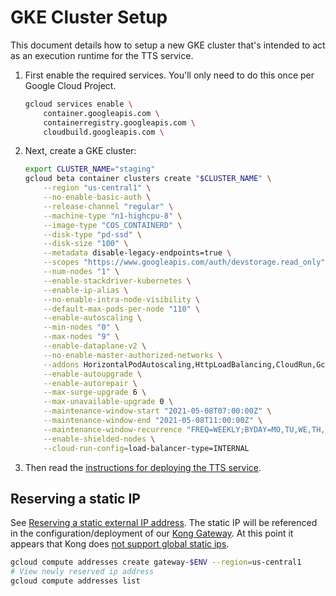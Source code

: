 # GKE Cluster Setup

This document details how to setup a new GKE cluster that's intended to act as
an execution runtime for the TTS service.

1. First enable the required services. You'll only need to do this once per
   Google Cloud Project.

   ```bash
   gcloud services enable \
       container.googleapis.com \
       containerregistry.googleapis.com \
       cloudbuild.googleapis.com \
   ```

2. Next, create a GKE cluster:

   ```bash
   export CLUSTER_NAME="staging"
   gcloud beta container clusters create "$CLUSTER_NAME" \
       --region "us-central1" \
       --no-enable-basic-auth \
       --release-channel "regular" \
       --machine-type "n1-highcpu-8" \
       --image-type "COS_CONTAINERD" \
       --disk-type "pd-ssd" \
       --disk-size "100" \
       --metadata disable-legacy-endpoints=true \
       --scopes "https://www.googleapis.com/auth/devstorage.read_only","https://www.googleapis.com/auth/logging.write","https://www.googleapis.com/auth/monitoring","https://www.googleapis.com/auth/servicecontrol","https://www.googleapis.com/auth/service.management.readonly","https://www.googleapis.com/auth/trace.append" \
       --num-nodes "1" \
       --enable-stackdriver-kubernetes \
       --enable-ip-alias \
       --no-enable-intra-node-visibility \
       --default-max-pods-per-node "110" \
       --enable-autoscaling \
       --min-nodes "0" \
       --max-nodes "9" \
       --enable-dataplane-v2 \
       --no-enable-master-authorized-networks \
       --addons HorizontalPodAutoscaling,HttpLoadBalancing,CloudRun,GcePersistentDiskCsiDriver \
       --enable-autoupgrade \
       --enable-autorepair \
       --max-surge-upgrade 6 \
       --max-unavailable-upgrade 0 \
       --maintenance-window-start "2021-05-08T07:00:00Z" \
       --maintenance-window-end "2021-05-08T11:00:00Z" \
       --maintenance-window-recurrence "FREQ=WEEKLY;BYDAY=MO,TU,WE,TH,FR,SA,SU" \
       --enable-shielded-nodes \
       --cloud-run-config=load-balancer-type=INTERNAL
   ```

3. Then read the [instructions for deploying the TTS service](./run/README.md).

## Reserving a static IP

See
[Reserving a static external IP address](https://cloud.google.com/compute/docs/ip-addresses/reserve-static-external-ip-address).
The static IP will be referenced in the configuration/deployment of our
[Kong Gateway](./gateway/README.md). At this point it appears that Kong does
[not support global static ips](https://docs.konghq.com/kubernetes-ingress-controller/1.3.x/deployment/gke/#requirements).

```bash
gcloud compute addresses create gateway-$ENV --region=us-central1
# View newly reserved ip address
gcloud compute addresses list
```
